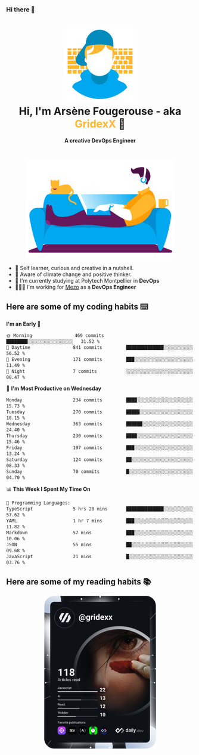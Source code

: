 ### Hi there 👋

<!--
**GridexX/gridexx** is a ✨ _special_ ✨ repository because its `README.md` (this file) appears on your GitHub profile.

Here are some ideas to get you started:

- 🔭 I’m currently working on ...
- 🌱 I’m currently learning ...
- 👯 I’m looking to collaborate on ...
- 🤔 I’m looking for help with ...
- 💬 Ask me about ...
- 📫 How to reach me: ...
- 😄 Pronouns: ...
- ⚡ Fun fact: ...
-->


<!-- Header -->
<h1 align="center">
  <img src="./images/user_profile.png" width="200">
  <br>
  Hi, I'm Arsène Fougerouse - aka <span style="color:#ffb72e">GridexX</span> 👋
</h1>


<p align="center">
  <b>A creative DevOps Engineer </b>
</p>
<br/>
<p align="center">
  <img src="./images/man_couch.png" width="400">
</p>

- 🎨 Self learner, curious and creative in a nutshell. 
- 🌱 Aware of climate change and positive thinker.
- 📕 I'm currently studying at Polytech Montpellier in **DevOps**
- 👨🏻‍💻 I'm working for [Mezo](https://meso-lr.umontpellier.fr/) as a **DevOps Engineer**


## Here are some of my coding habits ⌨️

<!-- Add a section about tech and Ops stack
  Like this one : https://github.com/Xanthus58#-tech-stack
-->
<!--START_SECTION:waka-->
**I'm an Early 🐤** 

```text
🌞 Morning                469 commits         ████████░░░░░░░░░░░░░░░░░   31.52 % 
🌆 Daytime                841 commits         ██████████████░░░░░░░░░░░   56.52 % 
🌃 Evening                171 commits         ███░░░░░░░░░░░░░░░░░░░░░░   11.49 % 
🌙 Night                  7 commits           ░░░░░░░░░░░░░░░░░░░░░░░░░   00.47 % 
```
📅 **I'm Most Productive on Wednesday** 

```text
Monday                   234 commits         ████░░░░░░░░░░░░░░░░░░░░░   15.73 % 
Tuesday                  270 commits         █████░░░░░░░░░░░░░░░░░░░░   18.15 % 
Wednesday                363 commits         ██████░░░░░░░░░░░░░░░░░░░   24.40 % 
Thursday                 230 commits         ████░░░░░░░░░░░░░░░░░░░░░   15.46 % 
Friday                   197 commits         ███░░░░░░░░░░░░░░░░░░░░░░   13.24 % 
Saturday                 124 commits         ██░░░░░░░░░░░░░░░░░░░░░░░   08.33 % 
Sunday                   70 commits          █░░░░░░░░░░░░░░░░░░░░░░░░   04.70 % 
```


📊 **This Week I Spent My Time On** 

```text
💬 Programming Languages: 
TypeScript               5 hrs 28 mins       ██████████████░░░░░░░░░░░   57.62 % 
YAML                     1 hr 7 mins         ███░░░░░░░░░░░░░░░░░░░░░░   11.82 % 
Markdown                 57 mins             ███░░░░░░░░░░░░░░░░░░░░░░   10.06 % 
JSON                     55 mins             ██░░░░░░░░░░░░░░░░░░░░░░░   09.68 % 
JavaScript               21 mins             █░░░░░░░░░░░░░░░░░░░░░░░░   03.76 % 
```


<!--END_SECTION:waka-->

## Here are some of my reading habits 📚
<div  align="center">
  <img src="./images/devcard.svg" width="300">
</div>
